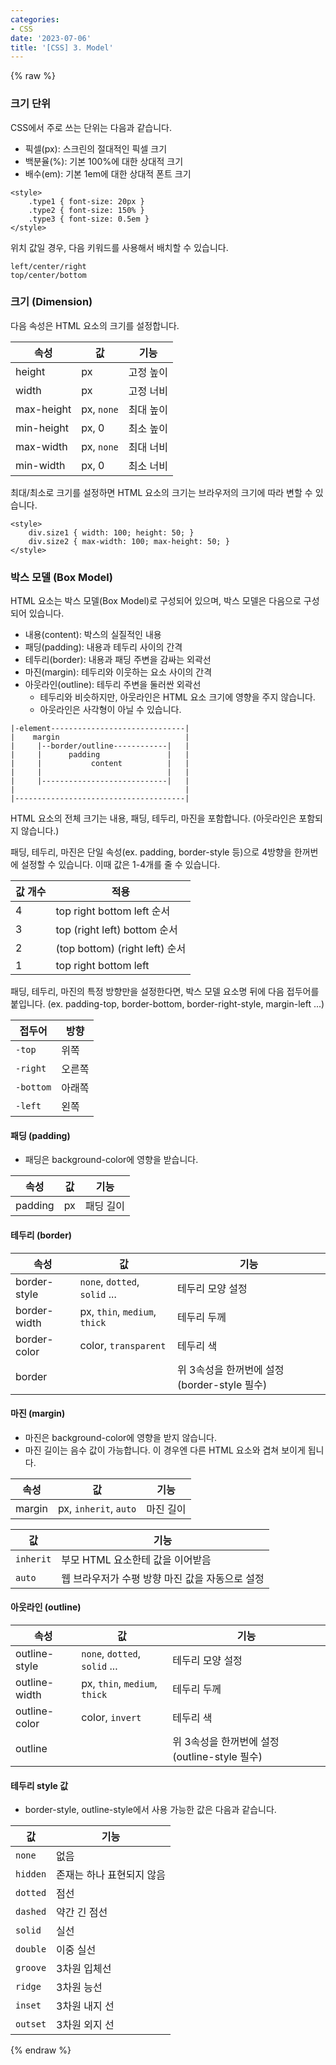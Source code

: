 ```yaml
---
categories:
- CSS
date: '2023-07-06'
title: '[CSS] 3. Model'
---
```


{% raw %}
### 크기 단위
CSS에서 주로 쓰는 단위는 다음과 같습니다.

- 픽셀(px): 스크린의 절대적인 픽셀 크기
- 백분율(%): 기본 100%에 대한 상대적 크기
- 배수(em): 기본 1em에 대한 상대적 폰트 크기

```
<style>
	.type1 { font-size: 20px }
	.type2 { font-size: 150% }
	.type3 { font-size: 0.5em }
</style>
```

위치 값일 경우, 다음 키워드를 사용해서 배치할 수 있습니다.
```
left/center/right
top/center/bottom
```

### 크기 (Dimension)
다음 속성은 HTML 요소의 크기를 설정합니다.

|속성|값|기능|
|---|---|---|
|height|px|고정 높이|
|width|px|고정 너비|
|max-height|px, `none`|최대 높이|
|min-height|px, 0|최소 높이|
|max-width|px, `none`|최대 너비|
|min-width|px, 0|최소 너비|

최대/최소로 크기를 설정하면 HTML 요소의 크기는 브라우저의 크기에 따라 변할 수 있습니다.

```
<style>
	div.size1 { width: 100; height: 50; }
	div.size2 { max-width: 100; max-height: 50; }
</style>
```

### 박스 모델 (Box Model)
HTML 요소는 박스 모델(Box Model)로 구성되어 있으며, 박스 모델은 다음으로 구성되어 있습니다.

- 내용(content): 박스의 실질적인 내용
- 패딩(padding): 내용과 테두리 사이의 간격
- 테두리(border): 내용과 패딩 주변을 감싸는 외곽선
- 마진(margin): 테두리와 이웃하는 요소 사이의 간격
- 아웃라인(outline): 테두리 주변을 둘러싼 외곽선
	- 테두리와 비슷하지만, 아웃라인은 HTML 요소 크기에 영향을 주지 않습니다.
	- 아웃라인은 사각형이 아닐 수 있습니다.

```
|-element------------------------------|
|    margin                            |
|     |--border/outline------------|   |
|     |      padding               |   |
|     |           content          |   |
|     |                            |   |
|     |----------------------------|   |
|                                      |
|--------------------------------------|
```

HTML 요소의 전체 크기는 내용, 패딩, 테두리, 마진을 포함합니다. (아웃라인은 포함되지 않습니다.)

패딩, 테두리, 마진은 단일 속성(ex. padding, border-style 등)으로 4방향을 한꺼번에 설정할 수 있습니다. 이때 값은 1-4개를 줄 수 있습니다.

|값 개수|적용|
|---|---|
|4|top right bottom left 순서|
|3|top (right left) bottom 순서|
|2|(top bottom) (right left) 순서|
|1|top right bottom left|

패딩, 테두리, 마진의 특정 방향만을 설정한다면, 박스 모델 요소명 뒤에 다음 접두어를 붙입니다. (ex. padding-top, border-bottom, border-right-style, margin-left ...)

|접두어|방향|
|---|---|
|`-top`|위쪽|
|`-right`|오른쪽|
|`-bottom`|아래쪽|
|`-left`|왼쪽|

#### 패딩 (padding)
- 패딩은 background-color에 영향을 받습니다.

|속성|값|기능|
|---|---|---|
|padding|px|패딩 길이|

#### 테두리 (border)

|속성|값|기능|
|---|---|---|
|border-style|`none`, `dotted`, `solid` ...|테두리 모양 설정|
|border-width|px, `thin`, `medium`, `thick`|테두리 두께|
|border-color|color, `transparent`|테두리 색|
|border||위 3속성을 한꺼번에 설정 (border-style 필수)|

#### 마진 (margin)
- 마진은 background-color에 영향을 받지 않습니다.
- 마진 길이는 음수 값이 가능합니다. 이 경우엔 다른 HTML 요소와 겹쳐 보이게 됩니다.

|속성|값|기능|
|---|---|---|
|margin|px, `inherit`, `auto`|마진 길이|

|값|기능|
|---|---|
|`inherit`|부모 HTML 요소한테 값을 이어받음|
|`auto`|웹 브라우저가 수평 방향 마진 값을 자동으로 설정|

#### 아웃라인 (outline)

|속성|값|기능|
|---|---|---|
|outline-style|`none`, `dotted`, `solid` ...|테두리 모양 설정|
|outline-width|px, `thin`, `medium`, `thick`|테두리 두께|
|outline-color|color, `invert`|테두리 색|
|outline||위 3속성을 한꺼번에 설정 (outline-style 필수)|

#### 테두리 style 값
- border-style, outline-style에서 사용 가능한 값은 다음과 같습니다.

|값|기능|
|---|---|
|`none`|없음|
|`hidden`|존재는 하나 표현되지 않음|
|`dotted`|점선|
|`dashed`|약간 긴 점선|
|`solid`|실선|
|`double`|이중 실선|
|`groove`|3차원 입체선|
|`ridge`|3차원 능선|
|`inset`|3차원 내지 선|
|`outset`|3차원 외지 선|
{% endraw %}